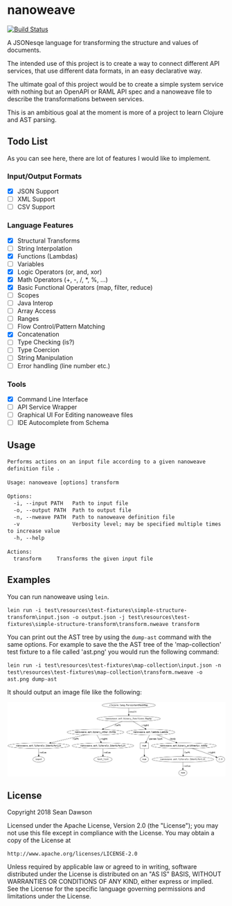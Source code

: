 # nanoweave

[![Build Status](https://travis-ci.org/NoxHarmonium/nanoweave.svg?branch=master)](https://travis-ci.org/NoxHarmonium/nanoweave)

A JSONesqe language for transforming 
the structure and values of documents.

The intended use of this project
is to create a way to
connect different API services,
that use different data formats,
in an easy declarative way.

The ultimate goal of this project
would be to create a simple system service
with nothing but an 
OpenAPI or RAML API spec
and a nanoweave file to describe
the transformations between services.

This is an ambitious goal
at the moment is more of a project
to learn Clojure and AST parsing.

## Todo List

As you can see here,
there are lot of features
I would like to implement.

### Input/Output Formats

- [X] JSON Support
- [ ] XML Support
- [ ] CSV Support

### Language Features

- [X] Structural Transforms
- [ ] String Interpolation
- [X] Functions (Lambdas)
- [ ] Variables
- [X] Logic Operators (or, and, xor)
- [X] Math Operators (+, -, /, *, %, ...)
- [X] Basic Functional Operators (map, filter, reduce)
- [ ] Scopes
- [ ] Java Interop
- [ ] Array Access
- [ ] Ranges
- [ ] Flow Control/Pattern Matching
- [X] Concatenation
- [ ] Type Checking (is?)
- [ ] Type Coercion
- [ ] String Manipulation
- [ ] Error handling (line number etc.)

### Tools
- [X] Command Line Interface
- [ ] API Service Wrapper
- [ ] Graphical UI For Editing nanoweave files
- [ ] IDE Autocomplete from Schema

## Usage

    Performs actions on an input file according to a given nanoweave definition file .
    
    Usage: nanoweave [options] transform
    
    Options:
      -i, --input PATH   Path to input file
      -o, --output PATH  Path to output file
      -n, --nweave PATH  Path to nanoweave definition file
      -v                 Verbosity level; may be specified multiple times to increase value
      -h, --help
    
    Actions:
      transform     Transforms the given input file

## Examples

You can run nanoweave using `lein`. 

    lein run -i test\resources\test-fixtures\simple-structure-transform\input.json -o output.json -j test\resources\test-fixtures\simple-structure-transform\transform.nweave transform

You can print out the AST tree by using the `dump-ast` command with the same options.
For example to save the the AST tree of the 'map-collection' test fixture to a file called 'ast.png' you would run the following command:

    lein run -i test\resources\test-fixtures\map-collection\input.json -n test\resources\test-fixtures\map-collection\transform.nweave -o ast.png dump-ast

It should output an image file like the following:

![AST Image Example](doc/ast.png)

## License

Copyright 2018 Sean Dawson

Licensed under the Apache License, Version 2.0 (the "License");
you may not use this file except in compliance with the License.
You may obtain a copy of the License at

    http://www.apache.org/licenses/LICENSE-2.0

Unless required by applicable law or agreed to in writing, software
distributed under the License is distributed on an "AS IS" BASIS,
WITHOUT WARRANTIES OR CONDITIONS OF ANY KIND, either express or implied.
See the License for the specific language governing permissions and
limitations under the License.